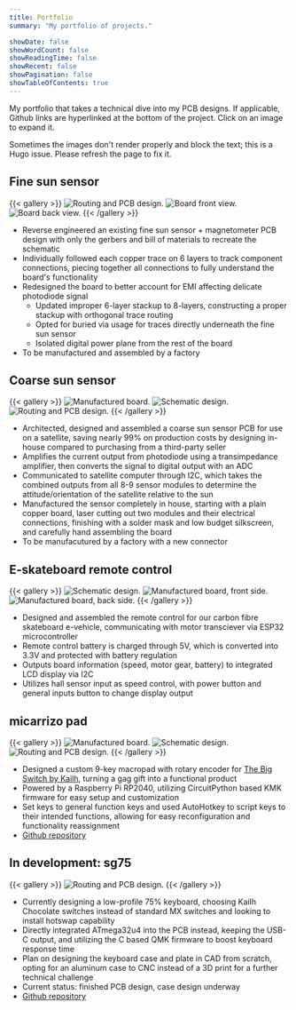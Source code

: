 ```yaml
---
title: Portfolio
summary: "My portfolio of projects."

showDate: false
showWordCount: false
showReadingTime: false
showRecent: false
showPagination: false
showTableOfContents: true
---
```

My portfolio that takes a technical dive into my PCB designs. If applicable, Github links are hyperlinked at the bottom of the project. Click on an image to expand it.

Sometimes the images don't render properly and block the text; this is a Hugo issue. Please refresh the page to fix it.

 <!-- For a better viewing experience, [I suggest viewing this on my website](https://carrizo93.github.io/portfolio/). --->  

## Fine sun sensor

{{< gallery >}}
<img src="fsspcb.jpg" alt="Routing and PCB design." class="grid-w66" />
<img src="fss3df.jpg" alt="Board front view." class="grid-w33" />
<img src="fss3db.jpg" alt="Board back view." class="grid-w33" />
{{< /gallery >}}

* Reverse engineered an existing fine sun sensor + magnetometer PCB design with only the gerbers and bill of materials to recreate the schematic
* Individually followed each copper trace on 6 layers to track component connections, piecing together all connections to fully understand the board's functionality
* Redesigned the board to better account for EMI affecting delicate photodiode signal
    * Updated improper 6-layer stackup to 8-layers, constructing a proper stackup with orthogonal trace routing
    * Opted for buried via usage for traces directly underneath the fine sun sensor
    * Isolated digital power plane from the rest of the board 
* To be manufactured and assembled by a factory

## Coarse sun sensor

{{< gallery >}}
<img src="cssmanufactured.jpg" alt="Manufactured board." class="grid-w66" />
<img src="csssch.jpg" alt="Schematic design." class="grid-w33" />
<img src="csspcb.jpg" alt="Routing and PCB design." class="grid-w33" />
{{< /gallery >}}

* Architected, designed and assembled a coarse sun sensor PCB for use on a satellite, saving nearly 99% on production costs by designing in-house compared to purchasing from a third-party seller
* Amplifies the current output from photodiode using a transimpedance amplifier, then converts the signal to digital output with an ADC
* Communicated to satellite computer through I2C, which takes the combined outputs from all 8-9 sensor modules to determine the attitude/orientation of the satellite relative to the sun
* Manufactured the sensor completely in house, starting with a plain copper board, laser cutting out two modules and their electrical connections, finishing with a solder mask and low budget silkscreen, and carefully hand assembling the board
* To be manufacutured by a factory with a new connector

## E-skateboard remote control

{{< gallery >}}
<img src="remotecontrolsch.jpg" alt="Schematic design." class="grid-w70" />
<img src="remotecontrolf.jpg" alt="Manufactured board, front side." class="grid-w25" />
<img src="remotecontrolb.jpg" alt="Manufactured board, back side." class="grid-w25" />
{{< /gallery >}}

* Designed and assembled the remote control for our carbon fibre skateboard e-vehicle, communicating with motor transciever via ESP32 microcontroller
* Remote control battery is charged through 5V, which is converted into 3.3V and protected with battery regulation
* Outputs board information (speed, motor gear, battery) to integrated LCD display via I2C
* Utilizes hall sensor input as speed control, with power button and general inputs button to change display output

## micarrizo pad

{{< gallery >}}
<img src="micarrizopadmanufactured2.jpg" alt="Manufactured board." class="grid-w66" />
<img src="micarrizopadsch.jpg" alt="Schematic design." class="grid-w33" />
<img src="micarrizopadpcb.jpg" alt="Routing and PCB design." class="grid-w33" />
{{< /gallery >}}

* Designed a custom 9-key macropad with rotary encoder for [The Big Switch by Kailh](https://novelkeys.com/products/the-big-switch-series), turning a gag gift into a functional product
* Powered by a Raspberry Pi RP2040, utilizing CircuitPython based KMK firmware for easy setup and customization
* Set keys to general function keys and used AutoHotkey to script keys to their intended functions, allowing for easy reconfiguration and functionality reassignment
* [Github repository](https://github.com/carrizo93/micarrizo-pad)

## In development: sg75

{{< gallery >}}
<img src="sg75pcb.jpg" alt="Routing and PCB design." class="grid-w100" />
{{< /gallery >}}

* Currently designing a low-profile 75% keyboard, choosing Kailh Chocolate switches instead of standard MX switches and looking to install hotswap capability
* Directly integrated ATmega32u4 into the PCB instead, keeping the USB-C output, and utilizing the C based QMK firmware to boost keyboard response time
* Plan on designing the keyboard case and plate in CAD from scratch, opting for an aluminum case to CNC instead of a 3D print for a further technical challenge
* Current status: finished PCB design, case design underway
* [Github repository](https://github.com/carrizo93/sg75)